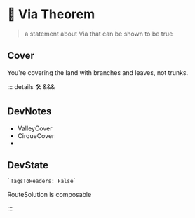 
# 🔻 <via>Via Theorem</via>

> a statement about Via that can be shown to be true

## Cover

You're covering the land with branches and leaves, not trunks.

::: details 🛠 <dev>&&&</dev>

## DevNotes

- ValleyCover
- CirqueCover
-

## DevState

```py
`TagsToHeaders: False`
```

RouteSolution is composable

:::
